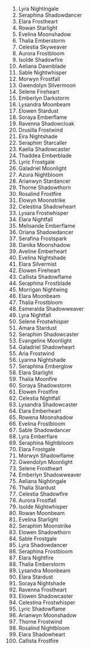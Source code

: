 1. Lyra Nightingale
2. Seraphina Shadowdancer
3. Elara Frostheart
4. Rowan Starlight
5. Evelina Moonshadow
6. Thalia Emberstorm
7. Celestia Skyweaver
8. Aurora Frostbloom
9. Isolde Shadowfire
10. Aeliana Dawnblade
11. Sable Nightwhisper
12. Morwyn Frostfall
13. Gwendolyn Silvermoon
14. Selene Fireheart
15. Emberlyn Darkstorm
16. Lysandra Moonbeam
17. Elowen Stardust
18. Soraya Emberflame
19. Ravenna Shadowcloak
20. Drusilla Frostwind
21. Eira Nightshade
22. Seraphim Starcaller
23. Kaelia Shadowcaster
24. Thaddea Emberblade
25. Lyric Frostgale
26. Galadriel Moonlight
27. Azura Nightbloom
28. Arianwyn Stardancer
29. Thorne Shadowthorn
30. Rosalind Frostfire
31. Elowyn Moonstrike
32. Celestina Shadowheart
33. Lysara Frostwhisper
34. Elara Nightfall
35. Melisande Emberflame
36. Oriana Shadowdancer
37. Serafina Frostspark
38. Danika Moonshadow
39. Aveline Emberheart
40. Evelina Nightshade
41. Elara Silvermist
42. Elowen Fireheart
43. Callista Shadowflame
44. Seraphina Frostblade
45. Morrigan Nightwing
46. Elara Moonbeam
47. Thalia Frostbloom
48. Esmeralda Shadowweaver
49. Lyra Nightfall
50. Selene Frostwhisper
51. Amara Stardust
52. Seraphim Shadowcaster
53. Evangeline Moonlight
54. Galadriel Shadowheart
55. Aria Frostwind
56. Lyanna Nightshade
57. Seraphina Emberglow
58. Elara Starlight
59. Thalia Moonfire
60. Soraya Shadowstorm
61. Elowen Frostfire
62. Celestia Nightfall
63. Lysandra Shadowcaster
64. Elara Emberheart
65. Rowena Moonshadow
66. Evelina Frostbloom
67. Sable Shadowdancer
68. Lyra Emberflare
69. Seraphina Nightbloom
70. Elara Frostgale
71. Morwyn Shadowflame
72. Gwendolyn Moonlight
73. Selene Frostheart
74. Emberlyn Shadowweaver
75. Aeliana Nightingale
76. Thalia Stardust
77. Celestia Shadowfire
78. Aurora Frostfall
79. Isolde Nightwhisper
80. Rowan Moonbeam
81. Evelina Starlight
82. Seraphim Moonstrike
83. Elowen Shadowthorn
84. Sable Frostgale
85. Lyra Shadowdancer
86. Seraphina Frostbloom
87. Elara Nightfire
88. Thalia Emberstorm
89. Lysandra Moonbeam
90. Elara Stardust
91. Soraya Nightshade
92. Ravenna Frostheart
93. Elowen Shadowcaster
94. Celestina Frostwhisper
95. Lyric Shadowflame
96. Arianwyn Moonshadow
97. Thorne Frostwind
98. Rosalind Nightbloom
99. Elara Shadowheart
100. Callista Frostfire
